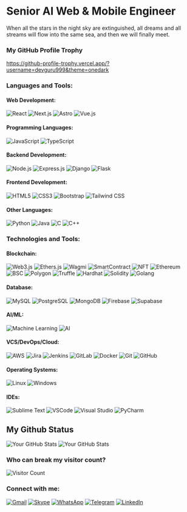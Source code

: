 # Senior AI Web & Mobile Engineer

When all the stars in the night sky are extinguished, all dreams and all streams will flow into the same sea, and then we will finally meet.

### My GitHub Profile Trophy

https://github-profile-trophy.vercel.app/?username=devguru999&theme=onedark

### Languages and Tools:

#### Web Development:
![React](https://img.shields.io/badge/-React-FF9800?style=flat-square&logo=react)
![Next.js](https://img.shields.io/badge/-Next.js-000000?style=flat-square&logo=next.js)
![Astro](https://img.shields.io/badge/-Astro-FF5D01?style=flat-square&logo=astro)
![Vue.js](https://img.shields.io/badge/-Vue.js-4FC08D?style=flat-square&logo=vue.js)

#### Programming Languages:
![JavaScript](https://img.shields.io/badge/-JavaScript-F7DF1E?style=flat-square&logo=javascript)
![TypeScript](https://img.shields.io/badge/-TypeScript-3178C6?style=flat-square&logo=typescript)

#### Backend Development:
![Node.js](https://img.shields.io/badge/-Node.js-339933?style=flat-square&logo=node.js)
![Express.js](https://img.shields.io/badge/-Express-black?style=flat-square&logo=express)
![Django](https://img.shields.io/badge/-Django-092E20?style=flat-square&logo=django)
![Flask](https://img.shields.io/badge/-Flask-000000?style=flat-square&logo=flask)

#### Frontend Development:
![HTML5](https://img.shields.io/badge/-HTML5-E34F26?style=flat-square&logo=html5)
![CSS3](https://img.shields.io/badge/-CSS3-1572B6?style=flat-square&logo=css3)
![Bootstrap](https://img.shields.io/badge/-Bootstrap-7952B3?style=flat-square&logo=bootstrap)
![Tailwind CSS](https://img.shields.io/badge/-Tailwind_CSS-06B6D4?style=flat-square&logo=tailwind-css)

#### Other Languages:
![Python](https://img.shields.io/badge/-Python-3776AB?style=flat-square&logo=python)
![Java](https://img.shields.io/badge/-Java-007396?style=flat-square&logo=java)
![C](https://img.shields.io/badge/-C-A8B9CC?style=flat-square&logo=c)
![C++](https://img.shields.io/badge/-C++-00599C?style=flat-square&logo=cplusplus)

### Technologies and Tools:

#### Blockchain:
![Web3.js](https://img.shields.io/badge/-Web3.js-F16822?style=flat-square&logo=web3.js)
![Ethers.js](https://img.shields.io/badge/-Ethers.js-3C3C3D?style=flat-square&logo=ethers.js)
![Wagmi](https://img.shields.io/badge/-Wagmi-FFD700?style=flat-square)
![SmartContract](https://img.shields.io/badge/-SmartContract-000000?style=flat-square)
![NFT](https://img.shields.io/badge/-NFT-0D47A1?style=flat-square)
![Ethereum](https://img.shields.io/badge/-Ethereum-3C3C3D?style=flat-square&logo=ethereum)
![BSC](https://img.shields.io/badge/-BSC-F0B90B?style=flat-square)
![Polygon](https://img.shields.io/badge/-Polygon-8247E5?style=flat-square)
![Truffle](https://img.shields.io/badge/-Truffle-FFD700?style=flat-square)
![Hardhat](https://img.shields.io/badge/-Hardhat-FFD700?style=flat-square)
![Solidity](https://img.shields.io/badge/-Solidity-363636?style=flat-square&logo=solidity)
![Golang](https://img.shields.io/badge/-Golang-00ADD8?style=flat-square&logo=go)

#### Database:
![MySQL](https://img.shields.io/badge/-MySQL-4479A1?style=flat-square&logo=mysql)
![PostgreSQL](https://img.shields.io/badge/-PostgreSQL-336791?style=flat-square&logo=postgresql)
![MongoDB](https://img.shields.io/badge/-MongoDB-47A248?style=flat-square&logo=mongodb)
![Firebase](https://img.shields.io/badge/-Firebase-FFCA28?style=flat-square&logo=firebase)
![Supabase](https://img.shields.io/badge/-Supabase-3ECF8E?style=flat-square&logo=supabase)

#### AI/ML:
![Machine Learning](https://img.shields.io/badge/-Machine_Learning-FF6F00?style=flat-square)
![AI](https://img.shields.io/badge/-AI-FFFF00?style=flat-square)

#### VCS/DevOps/Cloud:
![AWS](https://img.shields.io/badge/-AWS-232F3E?style=flat-square&logo=amazon-aws)
![Jira](https://img.shields.io/badge/-Jira-0052CC?style=flat-square&logo=jira)
![Jenkins](https://img.shields.io/badge/-Jenkins-D24939?style=flat-square&logo=jenkins)
![GitLab](https://img.shields.io/badge/-GitLab-FCA121?style=flat-square&logo=gitlab)
![Docker](https://img.shields.io/badge/-Docker-2496ED?style=flat-square&logo=docker)
![Git](https://img.shields.io/badge/-Git-F05032?style=flat-square&logo=git)
![GitHub](https://img.shields.io/badge/-GitHub-181717?style=flat-square&logo=github)

#### Operating Systems:
![Linux](https://img.shields.io/badge/-Linux-FCC624?style=flat-square&logo=linux)
![Windows](https://img.shields.io/badge/-Windows-0078D6?style=flat-square&logo=windows)

#### IDEs:
![Sublime Text](https://img.shields.io/badge/-Sublime_Text-FF9800?style=flat-square&logo=sublime-text)
![VSCode](https://img.shields.io/badge/-VSCode-007ACC?style=flat-square&logo=visual-studio-code)
![Visual Studio](https://img.shields.io/badge/-Visual_Studio-5C2D91?style=flat-square&logo=visual-studio)
![PyCharm](https://img.shields.io/badge/-PyCharm-000000?style=flat-square&logo=pycharm)

## My Github Status
![Your GitHub Stats](https://github-readme-stats.vercel.app/api?username=devguru999&show_icons=true&theme=dark)
![Your GitHub Stats](https://github-readme-stats.vercel.app/api/top-langs/?username=devguru999&layout=compact&theme=dark)

### Who can break my visitor count?
![Visitor Count](https://visitor-badge.glitch.me/badge?page_id=username.username.badge)

### Connect with me:

[![Gmail](https://img.shields.io/badge/-D14836?style=social&logo=gmail)](mailto:marcosdpeon@gmail.com)
[![Skype](https://img.shields.io/badge/-00AFF0?style=social&logo=skype)](skype:live:.cid.346839a4bf3aa037?chat)
[![WhatsApp](https://img.shields.io/badge/-25D366?style=social&logo=whatsapp)](https://wa.me/14134550647)
[![Telegram](https://img.shields.io/badge/-26A5E4?style=social&logo=telegram)](https://t.me/Sspeedily)
[![LinkedIn](https://img.shields.io/badge/-0077B5?style=social&logo=linkedin)](https://www.linkedin.com/in/marcos-peon-42ab44294/)
